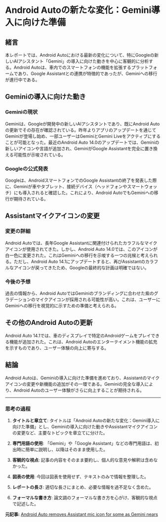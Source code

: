 # Android Autoの新たな変化：Gemini導入に向けた準備

## 緒言

本レポートでは、Android Autoにおける最新の変化について、特にGoogleの新しいAIアシスタント「Gemini」の導入に向けた動きを中心に客観的に分析する。Android Autoは、車内でのスマートフォンの機能を拡張するプラットフォームであり、Google Assistantとの連携が特徴的であったが、Geminiへの移行が進行中である。

## Geminiの導入に向けた動き

### Geminiの現状

Geminiは、Googleが開発中の新しいAIアシスタントであり、既にAndroid Autoの更新でその存在が確認されている。昨年よりアプリのアップデートを通じてGeminiが登場し始め、一部ユーザーはGeminiとGemini Liveをアクティブにすることが可能となった。最近のAndroid Auto 14.0のアップデートでは、Geminiの新しいアイコンや言語が追加され、GeminiがGoogle Assistantを完全に置き換える可能性が示唆されている。

### Googleの公式発表

Googleは、AndroidスマートフォンでのGoogle Assistantの終了を発表した際に、Geminiが車やタブレット、接続デバイス（ヘッドフォンやスマートウォッチ）にも導入されると確認した。これにより、Android AutoでもGeminiへの移行が期待されている。

## Assistantマイクアイコンの変更

### 変更の詳細

Android Autoでは、長年Google Assistantに関連付けられたカラフルなマイクアイコンが使用されてきた。しかし、Android Auto 14.0では、このアイコンが白一色に変更された。これはGeminiへの移行を示唆する一つの兆候と考えられる。ただし、Android Auto 14.1にアップデートすると、再びAssistantのカラフルなアイコンが戻ってきたため、Googleの最終的な計画は明確ではない。

### 今後の予想

過去の情報から、Android AutoではGeminiのブランディングに合わせた紫のグラデーションのマイクアイコンが採用される可能性が高い。これは、ユーザーにGeminiへの移行を視覚的に示すための準備と考えられる。

## その他のAndroid Autoの更新

Android Auto 14.1では、車のディスプレイで特定のAndroidゲームをプレイできる機能が追加された。これは、Android Autoのエンターテイメント機能の拡充を示すものであり、ユーザー体験の向上に寄与する。

## 結論

Android Autoは、Geminiの導入に向けた準備を進めており、Assistantのマイクアイコンの変更や新機能の追加がその一環である。Geminiの完全な導入により、Android Autoのユーザー体験がさらに向上することが期待される。

---

### 思考の過程

1. **タイトルと章立て**: タイトルは「Android Autoの新たな変化：Gemini導入に向けた準備」とし、Geminiの導入に向けた動きやAssistantマイクアイコンの変更など、主要なトピックを章立てに分けた。

2. **専門用語の使用**: 「Gemini」や「Google Assistant」などの専門用語は、初出時に簡単に説明し、以降はそのまま使用した。

3. **客観的な視点**: 記事の内容をそのまま要約し、個人的な意見や解釈は含めなかった。

4. **図表の使用**: 今回は図表を使用せず、テキストのみで情報を整理した。

5. **レポートの長さ**: 適切な長さにまとめ、必要な情報を過不足なく含めた。

6. **フォーマルな書き方**: 論文調のフォーマルな書き方を心がけ、客観的な視点で記述した。

**元記事:** [Android Auto removes Assistant mic icon for some as Gemini nears](https://9to5google.com/2025/03/29/android-auto-assistant-mic-icon-gemini/)